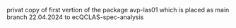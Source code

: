 privat copy of first vertion of the package avp-las01 
which is placed as main branch 22.04.2024 to ecQCLAS-spec-analysis
